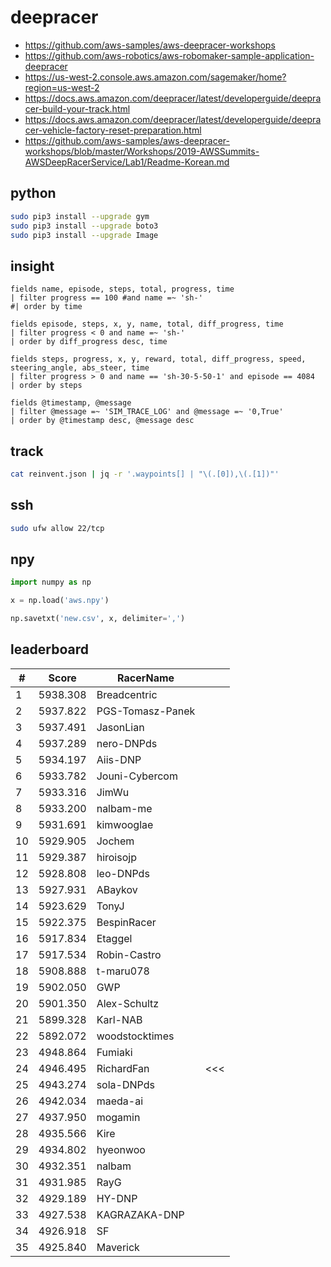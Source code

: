 # deepracer

* <https://github.com/aws-samples/aws-deepracer-workshops>
* <https://github.com/aws-robotics/aws-robomaker-sample-application-deepracer>
* <https://us-west-2.console.aws.amazon.com/sagemaker/home?region=us-west-2>
* <https://docs.aws.amazon.com/deepracer/latest/developerguide/deepracer-build-your-track.html>
* <https://docs.aws.amazon.com/deepracer/latest/developerguide/deepracer-vehicle-factory-reset-preparation.html>
* <https://github.com/aws-samples/aws-deepracer-workshops/blob/master/Workshops/2019-AWSSummits-AWSDeepRacerService/Lab1/Readme-Korean.md>

## python

```bash
sudo pip3 install --upgrade gym
sudo pip3 install --upgrade boto3
sudo pip3 install --upgrade Image
```

## insight

```
fields name, episode, steps, total, progress, time
| filter progress == 100 #and name =~ 'sh-'
#| order by time

fields episode, steps, x, y, name, total, diff_progress, time
| filter progress < 0 and name =~ 'sh-'
| order by diff_progress desc, time

fields steps, progress, x, y, reward, total, diff_progress, speed, steering_angle, abs_steer, time
| filter progress > 0 and name == 'sh-30-5-50-1' and episode == 4084
| order by steps

fields @timestamp, @message
| filter @message =~ 'SIM_TRACE_LOG' and @message =~ '0,True'
| order by @timestamp desc, @message desc
```

## track

```bash
cat reinvent.json | jq -r '.waypoints[] | "\(.[0]),\(.[1])"'
```

## ssh

```bash
sudo ufw allow 22/tcp
```

## npy

```python
import numpy as np

x = np.load('aws.npy')

np.savetxt('new.csv', x, delimiter=',')
```

## leaderboard

<!-- leaderboard -->
| # | Score | RacerName |   |
| - | ----- | --------- | - |
| 1 | 5938.308 | Breadcentric | |
| 2 | 5937.822 | PGS-Tomasz-Panek | |
| 3 | 5937.491 | JasonLian | |
| 4 | 5937.289 | nero-DNPds | |
| 5 | 5934.197 | Aiis-DNP | |
| 6 | 5933.782 | Jouni-Cybercom | |
| 7 | 5933.316 | JimWu | |
| 8 | 5933.200 | nalbam-me | |
| 9 | 5931.691 | kimwooglae | |
| 10 | 5929.905 | Jochem | |
| 11 | 5929.387 | hiroisojp | |
| 12 | 5928.808 | leo-DNPds | |
| 13 | 5927.931 | ABaykov | |
| 14 | 5923.629 | TonyJ | |
| 15 | 5922.375 | BespinRacer | |
| 16 | 5917.834 | Etaggel | |
| 17 | 5917.534 | Robin-Castro | |
| 18 | 5908.888 | t-maru078 | |
| 19 | 5902.050 | GWP | |
| 20 | 5901.350 | Alex-Schultz | |
| 21 | 5899.328 | Karl-NAB | |
| 22 | 5892.072 | woodstocktimes | |
| 23 | 4948.864 | Fumiaki | |
| 24 | 4946.495 | RichardFan | <<< |
| 25 | 4943.274 | sola-DNPds | |
| 26 | 4942.034 | maeda-ai | |
| 27 | 4937.950 | mogamin | |
| 28 | 4935.566 | Kire | |
| 29 | 4934.802 | hyeonwoo | |
| 30 | 4932.351 | nalbam | |
| 31 | 4931.985 | RayG | |
| 32 | 4929.189 | HY-DNP | |
| 33 | 4927.538 | KAGRAZAKA-DNP | |
| 34 | 4926.918 | SF | |
| 35 | 4925.840 | Maverick | |
